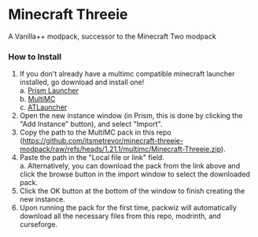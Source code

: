 Minecraft Threeie
===
A Vanilla++ modpack, successor to the Minecraft Two modpack  


### How to Install

1. If you don't already have a multimc compatible minecraft launcher installed, go download and install one!  
    a. [Prism Launcher](https://prismlauncher.org/)  
    b. [MultiMC](https://multimc.org/)  
    c. [ATLauncher](https://atlauncher.com/)  
2. Open the new instance window (in Prism, this is done by clicking the "Add Instance" button), and select "Import".
3. Copy the path to the MultiMC pack in this repo (https://github.com/itsmetrevor/minecraft-threeie-modpack/raw/refs/heads/1.21.1/multimc/Minecraft-Threeie.zip).
4. Paste the path in the "Local file or link" field.  
   a. Alternatively, you can download the pack from the link above and click the browse button in the import window to select the downloaded pack.  
5. Click the OK button at the bottom of the window to finish creating the new instance.
6. Upon running the pack for the first time, packwiz will automatically download all the necessary files from this repo, modrinth, and curseforge.
